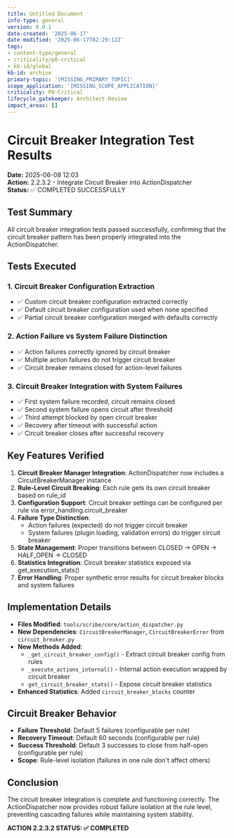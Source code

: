 ```yaml
---
title: Untitled Document
info-type: general
version: 0.0.1
date-created: '2025-06-17'
date-modified: '2025-06-17T02:29:12Z'
tags:
- content-type/general
- criticality/p0-critical
- kb-id/global
kb-id: archive
primary-topic: '[MISSING_PRIMARY_TOPIC]'
scope_application: '[MISSING_SCOPE_APPLICATION]'
criticality: P0-Critical
lifecycle_gatekeeper: Architect-Review
impact_areas: []
---
```

# Circuit Breaker Integration Test Results

**Date:** 2025-06-08 12:03  
**Action:** 2.2.3.2 - Integrate Circuit Breaker into ActionDispatcher  
**Status:** ✅ COMPLETED SUCCESSFULLY

## Test Summary

All circuit breaker integration tests passed successfully, confirming that the circuit breaker pattern has been properly integrated into the ActionDispatcher.

## Tests Executed

### 1. Circuit Breaker Configuration Extraction
- ✅ Custom circuit breaker configuration extracted correctly
- ✅ Default circuit breaker configuration used when none specified  
- ✅ Partial circuit breaker configuration merged with defaults correctly

### 2. Action Failure vs System Failure Distinction
- ✅ Action failures correctly ignored by circuit breaker
- ✅ Multiple action failures do not trigger circuit breaker
- ✅ Circuit breaker remains closed for action-level failures

### 3. Circuit Breaker Integration with System Failures
- ✅ First system failure recorded, circuit remains closed
- ✅ Second system failure opens circuit after threshold
- ✅ Third attempt blocked by open circuit breaker
- ✅ Recovery after timeout with successful action
- ✅ Circuit breaker closes after successful recovery

## Key Features Verified

1. **Circuit Breaker Manager Integration**: ActionDispatcher now includes a CircuitBreakerManager instance
2. **Rule-Level Circuit Breaking**: Each rule gets its own circuit breaker based on rule_id
3. **Configuration Support**: Circuit breaker settings can be configured per rule via error_handling.circuit_breaker
4. **Failure Type Distinction**: 
   - Action failures (expected) do not trigger circuit breaker
   - System failures (plugin loading, validation errors) do trigger circuit breaker
5. **State Management**: Proper transitions between CLOSED → OPEN → HALF_OPEN → CLOSED
6. **Statistics Integration**: Circuit breaker statistics exposed via get_execution_stats()
7. **Error Handling**: Proper synthetic error results for circuit breaker blocks and system failures

## Implementation Details

- **Files Modified**: `tools/scribe/core/action_dispatcher.py`
- **New Dependencies**: `CircuitBreakerManager`, `CircuitBreakerError` from `circuit_breaker.py`
- **New Methods Added**:
  - `_get_circuit_breaker_config()` - Extract circuit breaker config from rules
  - `_execute_actions_internal()` - Internal action execution wrapped by circuit breaker
  - `get_circuit_breaker_stats()` - Expose circuit breaker statistics
- **Enhanced Statistics**: Added `circuit_breaker_blocks` counter

## Circuit Breaker Behavior

- **Failure Threshold**: Default 5 failures (configurable per rule)
- **Recovery Timeout**: Default 60 seconds (configurable per rule)  
- **Success Threshold**: Default 3 successes to close from half-open (configurable per rule)
- **Scope**: Rule-level isolation (failures in one rule don't affect others)

## Conclusion

The circuit breaker integration is complete and functioning correctly. The ActionDispatcher now provides robust failure isolation at the rule level, preventing cascading failures while maintaining system stability.

**ACTION 2.2.3.2 STATUS: ✅ COMPLETED**
